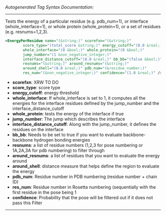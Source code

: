 <!-- THIS IS AN AUTOGENERATED FILE: Don't edit it directly, instead change the schema definition in the code itself. -->

_Autogenerated Tag Syntax Documentation:_

---
Tests the energy of a particular residue (e.g. pdb_num=1), or interface (whole_interface=1), or whole protein (whole_protein=1), or a set of residues (e.g. resnums=1,2,3).

```xml
<EnergyPerResidue name="(&string;)" scorefxn="(&string;)"
        score_type="(total_score &string;)" energy_cutoff="(0.0 &real;)"
        whole_interface="(0 &bool;)" whole_protein="(0 &bool;)"
        jump_number="(1 &non_negative_integer;)"
        interface_distance_cutoff="(8.0 &real;)" bb_bb="(false &bool;)"
        resnums="(&string;)" around_resnums="(&string;)"
        around_shell="(8.0 &real;)" pdb_num="(&residue_number;)"
        res_num="(&non_negative_integer;)" confidence="(1.0 &real;)" />
```

-   **scorefxn**: XRW TO DO
-   **score_type**: score type
-   **energy_cutoff**: energy threshold
-   **whole_interface**: If whole_interface is set to 1, it computes all the energies for the interface residues defined by the jump_number and the interface_distance_cutoff
-   **whole_protein**: tests the energy of the interface if true
-   **jump_number**: The jump which describes the interface
-   **interface_distance_cutoff**: Along with the jump_number, it defines the residues on the interface
-   **bb_bb**: Needs to be set to true if you want to evaluate backbone-backbone hydrogen bonding energies
-   **resnums**: a list of residue numbers (1,2,3 for pose numbering or 1A,2A,3A for pdb numbering) to filter through
-   **around_resnums**: a list of residues that you want to evaluate the energy around
-   **around_shell**: distance measure that helps define the region to evaluate the energy
-   **pdb_num**: Residue number in PDB numbering (residue number + chain ID)
-   **res_num**: Residue number in Rosetta numbering (sequentially with the first residue in the pose being 1
-   **confidence**: Probability that the pose will be filtered out if it does not pass this Filter

---
